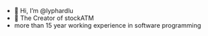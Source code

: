 - 👋 Hi, I’m @lyphardlu
- 👀 The Creator of stockATM
- more than 15 year working experience in software programming

<!---
lyphardlu/lyphardlu is a ✨ special ✨ repository because its `README.md` (this file) appears on your GitHub profile.
You can click the Preview link to take a look at your changes.
--->
